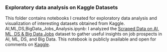 ### Exploratory data analysis on Kaggle Datasets
This folder contains notebooks I created for exploratory data analysis and visualization of interesting datasets obtained from Kaggle. 
AI,ML,DS,BigData_Jobs_Analysis.ipynb: I analyzed the [Scraped Data on AI, ML, DS & Big Data Jobs](https://www.kaggle.com/datasets/joyshil0599/data-science-jobs-comprehensive-dataset) dataset to gather useful insights on job prospects in AI, ML, DS, and Big Data. This notebook is publicly available and open for comments on [Kaggle](https://www.kaggle.com/code/pelinkeskin/analysing-the-data-on-ai-ml-ds-big-data-jobs).
